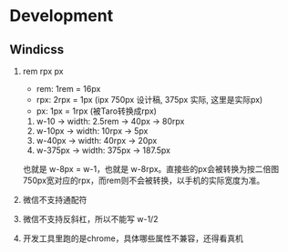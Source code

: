 # Development

## Windicss

1. rem rpx px
   - rem: 1rem = 16px
   - rpx: 2rpx = 1px (ipx 750px 设计稿, 375px 实际, 这里是实际px)
   - px:   1px = 1rpx (被Taro转换成rpx)
   1.  w-10 -> width: 2.5rem -> 40px -> 80rpx
   2.  w-10px  ->  width: 10rpx -> 5px
   3.  w-40px  ->  width: 40rpx -> 20px
   4.  w-375px ->  width: 375px -> 187.5px
   
   也就是 w-8px = w-1，也就是 w-8rpx。直接些的px会被转换为按二倍图750px宽对应的rpx，而rem则不会被转换，以手机的实际宽度为准。

2. 微信不支持通配符
3. 微信不支持反斜杠，所以不能写 w-1/2
4. 开发工具里跑的是chrome，具体哪些属性不兼容，还得看真机